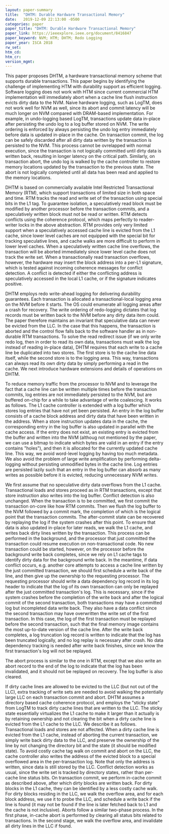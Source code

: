 ```yaml
---
layout: paper-summary
title:  "DHTM: Durable Hardware Transactional Memory"
date:   2019-12-09 22:13:00 -0500
categories: paper
paper_title: "DHTM: Durable Hardware Transactional Memory"
paper_link: https://ieeexplore.ieee.org/document/8416847
paper_keyword: NVM; HTM; DHTM; Redo Logging
paper_year: ISCA 2018
rw_set:
htm_cd:
htm_cr:
version_mgmt:
---
```


This paper proposes DHTM, a hardware transactional memory scheme that supports durable transactions. This paper begins by
identifying the challenge of implementing HTM with durability support as efficient logging. Software logging does not work
with HTM since current commercial HTM implementation will immediately abort when a cache line flush instruction evicts dirty
data to the NVM. Naive hardware logging, such as LogTM, does not work well for NVM as well, since its abort and commit 
latency will be much longer on NVM compared with DRAM-based implementation. For example, in undo-logging based LogTM,
transactions update data in-place after persisting the undo log to a log buffer stored on NVM. The write ordering is enforced
by always persisting the undo log entry immediately before data is updated in-place in the cache. On transaction commit,
the log can be safely discarded after all dirty data written by the transaction is persisted to the NVM. This process cannot
be ovrelapped with normal execution, since the transaction is not logically committed until dirty data is written back, 
resulting in longer latency on the critical path. Similarly, on transaction abort, the undo log is walked by the cache 
controller to restore memory locations updated by the transaction to the previous state. The abort is not logically completed
until all data has been read and applied to the memory locations.

DHTM is based on commercially available Intel Restricted Transactional Memory (RTM), which support transactions of limited
size in both space and time. RTM tracks the read and write set of the transaction using special bits in the L1 tag. To 
guarantee isolation, a speculatively read block must be modified by another processor before the transaction commits,
and a speculatively written block must not be read or written. RTM detects conflicts using the coherence protocol, which 
maps perfectly to reader-writer locks in the above abstraction. RTM provides only very limited support when a speculatively
accessed cache line is evicted from the L1 cache, since lower level caches are not equipped with the special bit for 
tracking speculative lines, and cache walks are more difficult to perform in lower level caches. When a speculatively
written cache line overflows, the transaction will be aborted immediately since lower level cache does not track the write
set. When a transactionally read transaction overflows, however, the hardware may insert the block address into a per-L1
signature, which is tested against incoming coherence messages for conflict detection. A conflict is detected if either
the conflicting address is speculatively accessed in the local L1 cache, or if the signature indicates positive. 

DHTM employs redo write-ahead logging for delivering durability guarantees. Each transaction is allocated a transactional-local
logging area on the NVM before it starts. The OS could enumerate all logging areas after a crash for recovery. The write 
ordering of redo-logging dictates that log records must be written back to the NVM before any dirty data item could. The 
paper therefore maintains an invariant that speculative data can never be evicted from the LLC. In the case that this 
happens, the transaction is aborted and the control flow falls back to the software handler as in non-durable RTM transactions. 
To solve the read redirect issue (if we only write redo log, then in order to read its own data, transactions must walk 
the log instead of reading in-place data), DHTM requires that each write to a cache line be duplicated into two stores. 
The first store is to the cache line data itself, while the second store is to the logging area. This way, transactions 
can always read its own dirty data by simply performing a read in the cache. We next introduce hardware extensions and 
details of operations on DHTM.

To reduce memory traffic from the processor to NVM and to leverage the fact that a cache line can be written multiple times
before the transaction commits, log entries are not immediately persisted to the NVM, but are buffered on-chip for a while
to take advantage of write coalescing. It works as follows. The L1 cache controller is extended with a log buffer which
stores log entries that have not yet been persisted. An entry in the log buffer consists of a cache block address and 
dirty data that have been written in the address. When a store instruction updates data in the cache, the corresponding 
entry in the log buffer is also updated in parallel with the cache access. If the entry does not exist, an existing entry
is evicted from the buffer and written into the NVM (althoug not mentioned by the paper, we can use a bitmap to indicate
which bytes are valid in an entry if the entry contains "holes"), and then it is allocated for the currently updated 
cache line. This way, we avoid word-level logging by having too much metadata. We also avoid the problem of large write 
amplification by performing delta-logging without persisting unmodified bytes in the cache line. Log entries are persisted
lazily such that an entry in the log buffer can absorb as many writes as possible before it is evicted, reducing unnecessary
NVM writes. 

We first assume that no speculative dirty data overflows from the L1 cache. Transactional loads and stores proceed as in
RTM transactions, except that store instruction also writes into the log buffer. Conflict detection is also unchanged.
When the transaction is to be committed, we first commit the transaction on-core like how RTM commits. Then we flush
the log buffer to the NVM followed by a commit mark, the completion of which is the logical point that the transaction 
commits. The after-commit state can be recovered by replaying the log if the system crashes after this point. To ensure
that data is also updated in-place for later reads, we walk the L1 cache, and writes back dirty lines written by the 
transaction. This process can be performed in the background, and the processor that just committed the transaction could
resume execution on non-transactional code. No new transaction could be started, however, on the processor before the 
background write back completes, since we rely on L1 cache tags to identify dirty data for the background write back. 
In the meantime, if data conflict occurs, e.g. another core attempts to access a cache line written by the just committed
transaction, we should first schedule a write back of the line, and then give up the ownership to the requesting processor.
The requesting processor should write a data dependency log record in its log header to indicate that the log of 
its own transaction can only be replayed after the just committed transaction's log. This is necessary, since if the 
system crashes before the completion of the write back and after the logical commit of the second transaction, both 
transactions may have a committed log but incompleted data write back. They also have a data conflict since the second 
transaction may have overwritten the write set of the first transaction. In this case, the log of the first transaction
must be replayed before the second transaction, such that the final memory image contains the most up-to-date version
of the cache line. After the write back completes, a log truncation log record is written to indicate that the log has
been truncated logically, and no log replay is necessary after crash. No data dependency tracking is needed after
write back finishes, since we know the first transaction's log will not be replayed.

The abort process is similar to the one in RTM, except that we also write an abort record to the end of the log to indicate 
that the log has been invalidated, and it should not be replayed on recovery. The log buffer is also cleared.

If dirty cache lines are allowed to be evicted to the LLC (but not out of the LLC), extra tracking of write sets are needed
to avoid walking the potentially large LLC on each transaction commit and abort. DHTM assumes a directory based cache coherence
protocol, and employs the "sticky state" from LogTM to track dirty cache lines that are written to the LLC. The sticky
state essentially virtualizes the L1 cache to make it larger than it actually is by retaining ownership and not clearing 
the bit when a dirty cache line is evicted from the L1 cache to the LLC. We describe it as follows. Transactional loads
and stores are not affected. When a dirty cache line is evicted from the L1 cache, instead of aborting the current 
transaction, we simply write back dirty data to the LLC, and preserve the ownership of the line by not changing the 
directory bit and the state (it should be modified state). To avoid costly cache tag walk on commit and abort on the LLC,
the cache controller also writes the address of the evicted block to a special overflowed area in the per-transaction log.
Note that only the address is written, since data is still stored by the LLC. Conflict detection works as usual, since
the write set is tracked by directory states, rather than per-cache line status bits. On transaction commit, we perform 
in-cache commit as described above, after which dirty blocks are written back. For dirty blocks in the L1 cache, they
can be identified by a less costly cache walk. For dirty blocks residing in the LLC, we walk the overflow area, and for
each block address, we use it to probe the LLC, and schedule a write back if the line is found (it may not be found if the 
line is later fetched back to L1 and the cache is not inclusive). Aborts follow a similar two-phase process. In the first
phase, in-cache abort is performed by clearing all status bits related to transactions. In the second stage, we walk the 
overflow area, and invalidate all dirty lines in the LLC if found.
